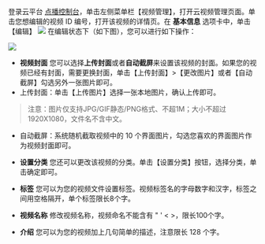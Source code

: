 
登录云平台 [点播控制台](http://console.tce.fsphere.cn/video)，单击左侧菜单栏【视频管理】，打开云视频管理页面。单击您想编辑的视频 ID 编号，打开该视频的详情页。在 **基本信息** 选项卡中，单击【编辑】
![](http://imgcache.tce.fsphere.cn/static/mc.qcloudimg.com/static/img/69d097413abfb7736189131eb91790e1/image.png)
在编辑状态下（如下图），您可以进行如下操作：

 ![](http://imgcache.tce.fsphere.cn/static/mc.qcloudimg.com/static/img/19392291e85d6a955481eea2f6273ad9/image.png)

- **视频封面**
您可以选择**上传封面**或者**自动截屏**来设置该视频的封面。如果您的视频已经有封面，需要更换封面，单击【上传封面】>【更改图片】或者【自动截屏】勾选另外一张图片即可。
 - 上传封面：单击【上传图片】选择一张本地图片，确认上传即可。
 >注意：图片仅支持JPG/GIF静态/PNG格式、不超1M；大小不超过1920X1080，文件名不含中文。
 - 自动截屏：系统随机截取视频中的 10 个界面图片，勾选您喜欢的界面图片作为视频封面即可。
 
- **设置分类**
 您还可以更改该视频的分类。单击【设置分类】按钮，选择分类，单击确定即可。
 
- **标签**
  您可以为您的视频文件设置标签。视频标签名的字母数字和汉字，标签之间用空格隔开，单个标签限长8个字。
	
- **视频名称**
  修改视频名称，视频命名不能含有 " ' < >，限长100个字。
	
- **介绍**
您可以为您的视频加上几句简单的描述，注意限长 128 个字。











